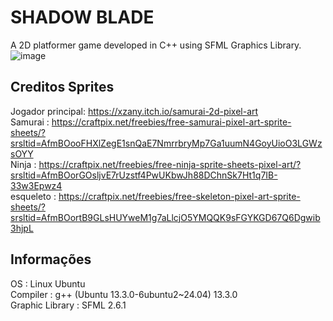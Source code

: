 # SHADOW BLADE
   A 2D platformer game developed in C++ using SFML Graphics Library.
   ![image](https://github.com/user-attachments/assets/7bc7de15-8e5f-435e-96f1-6a37bb6666b9)
## Creditos Sprites
   Jogador principal: https://xzany.itch.io/samurai-2d-pixel-art  
   Samurai : https://craftpix.net/freebies/free-samurai-pixel-art-sprite-sheets/?srsltid=AfmBOooFHXlZegE1snQaE7NmrrbryMp7Ga1uumN4GoyUioO3LGWzsOYY  
   Ninja : https://craftpix.net/freebies/free-ninja-sprite-sheets-pixel-art/?srsltid=AfmBOorGOsljvE7rUzstf4PwUKbwJh88DChnSk7Ht1q7IB-33w3Epwz4  
   esqueleto : https://craftpix.net/freebies/free-skeleton-pixel-art-sprite-sheets/?srsltid=AfmBOortB9GLsHUYweM1g7aLlcjO5YMQQK9sFGYKGD67Q6Dgwib3hjpL    
## Informações 
   OS : Linux Ubuntu    
   Compiler : g++ (Ubuntu 13.3.0-6ubuntu2~24.04) 13.3.0  
   Graphic Library : SFML 2.6.1
   
